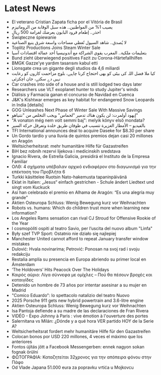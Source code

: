 # Latest News
-  El veterano Cristian Zapata ficha por el Vitória de Brasil
-  يصيب 1% من المواطنين.. هذه سبل الوقابة من الروماتيزم
-  احذر.. إطعام قرود البابون يعرضك لغرامة 500 ريال
-  Świąteczne śpiewanie
-  لا يُصدق.. شاهد السيول تُغطي مساحات واسعة شرق ينبع الصناعية
-  Toplitz Productions Joins Steam Winter Sale
-  بتعليمات ملكية.. المغرب يقوي الشراكة مع أندونيسيا أحد عمالة اقتصادات آسيا
-  Bund zieht überwiegend positives Fazit zu Corona-Härtefallhilfen
-  BMGK Gazze'ye yardım tasarısını kabul etti
-  Lionsgate crea un gigante degli studios da 4,6 miliardi
-  کیا ملا فضل اللہ کی بیٹی کو بھی احتجاج کرنا چاہیے، بلوچ مزاحمت کاروں کو رعایت نہیں دے سکتے، جان اچکزئی
-  Car crashes into side of a house and is still lodged two days later
-  Researchers use VLT exoplanet hunter to study Jupiter's winds
-  Diálisis y Farmacia ganan el concurso de Navidad en Cuenca
-  J&K's Kishtwar emerges as key habitat for endangered Snow Leopards in India [details]
-  GOG Unleashes Next Phase of Winter Sale With Massive Savings
-  إيهود أولمرت: لن يكون هناك تدمير "لحماس" ويجب التخلص من "نتنياهو"
-  "A vonaton még nem volt semmi baj": melyik könyv első mondata?
-  بالفيديو – الأمطار الغزيرة تتسبب في طوفان طريق خلدة وتعرقل حركة السير
-  TFI International announces deal to acquire Daseke for $8.30 per share
-  Un Gordo tardío y una lluvia de quintos premios dejan casi 20 millones en Aragón
-  Weltsicherheitsrat: mehr humanitäre Hilfe für Gazastreifen
-  BiH bez robnih rezervi lijekova i medicinskih sredstava
-  Ignacio Rivera, de Estrella Galicia, presidirá el Instituto de la Empresa Familiar
-  ΟΛΘ: 4 σχήματα υπέβαλαν αρχικό ενδιαφέρον στο διαγωνισμό για την επέκταση του Προβλήτα 6
-  Turkki käsittelee Ruotsin Nato-hakemusta tapaninpäivänä
-  Eklat in Italien: „Jesus“ einfach gestrichen - Schule ändert Liedtext und singt vom Kuckuck
-  Así han celebrado el premio en Alhama de Aragón: “Es una alegría muy grande”
-  Aktien Osteuropa Schluss: Wenig Bewegung kurz vor Weihnachten
-  Robots vs. humans: Which do children trust more when learning new information?
-  Los Angeles Rams sensation can rival CJ Stroud for Offensive Rookie of the Year
-  I cosmopòliti ospiti al teatro Savio, per l’uscita del nuovo album "Linfa"
-  Były szef TVP Sport: Ostatnio nie działo się najlepiej
-  Manchester United cannot afford to repeat January transfer window mistakes
-  Dulović: Hvala novinarima; Petrović: Ponosan na svoj rad i svoju redakciju
-  Restalia amplía su presencia en Europa abriendo su primer local en Ámsterdam
-  ‘The Holdovers’ Hits Peacock Over The Holidays
-  Καιρός αύριο: Λίγα σύννεφα με ομίχλες – Πού θα πέσουν βροχές και καταιγίδες
-  Detenido un hombre de 73 años por intentar asesinar a su mujer en Madrid
-  "Comico Eduardo": lo spettacolo natalizio del teatro Nuovo
-  2025 Porsche 911 gets new hybrid powertrain and 3.6-litre engine
-  Aktien Osteuropa Schluss: Wenig Bewegung kurz vor Weihnachten
-  Isa Pantoja defiende a su madre de las declaraciones de Fran Rivera
-  VIDÉO - Expo Johnny à Paris : vive émotion à l'ouverture des portes
-  Salernitana vs Milán: ¿Dónde y a qué hora VER partido HOY de la Serie A?
-  Weltsicherheitsrat fordert mehr humanitäre Hilfe für den Gazastreifen
-  Colocan bonos por USD 220 millones, 4 veces el máximo que los anteriores
-  Fontos újítás jött a Facebook Messengerben: ennek nagyon sokan fognak örülni
-  ΦΩΤΟΓΡΑΦΙΑ: Καταζητείται 32χρονος για την απόπειρα φόνου στην Πάφο
-  Od Vlade Japana 51.000 eura za popravku vrtića u Mojkovcu
